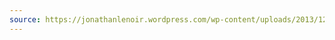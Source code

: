 ```yaml
---
source: https://jonathanlenoir.wordpress.com/wp-content/uploads/2013/12/ecologie-du-paysage.pdf
---
```


